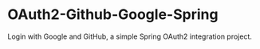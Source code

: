# OAuth2-Github-Google-Spring
Login with Google and GitHub, a simple Spring OAuth2 integration project.
